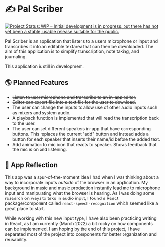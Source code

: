 # ✍ Pal Scriber

[![Project Status: WIP – Initial development is in progress, but there has not yet been a stable, usable release suitable for the public.](https://www.repostatus.org/badges/latest/wip.svg)](https://www.repostatus.org/#wip)

Pal Scriber is an application that listens to a users microphone or input and transcribes it into an editable textarea that can then be downloaded. The aim of this application is to simplify transcription, note taking, and journaling.

This application is still in development.

## 🌎 Planned Features
* ~~Listen to user microphone and transcribe to an in-app editor.~~
* ~~Editor can export file into a text file for the user to download.~~
* The user can change the inputs to allow use of other audio inputs such as mixers and system audio.
* A playback function is implemented that will read the transcription back to the user.
* The user can set different speakers in-app that have corresponding buttons. This replaces the current "add" button and instead adds a button for each speaker that inserts their name/id before the added text.
* Add animation to mic icon that reacts to speaker. Shows feedback that the mic is on and listening.

## 🧠 App Reflection

This app was a spur-of-the-moment idea I had when I was thinking about a way to incorporate inputs *outside* of the browser in an application. My background in music and music production instantly lead me to microphone input and manipulating what the browser is hearing. As I was doing some research on ways to take in audio input, I found a React package/component called `react-speech-recognition` which seemed like a great place to start.

While working with this new input type, I have also been practicing writing in React, as I am currently (March 2022) a bit rocky on how components can be implemented. I am hoping by the end of this project, I have separated most of the project into components for better organization and reusability.

